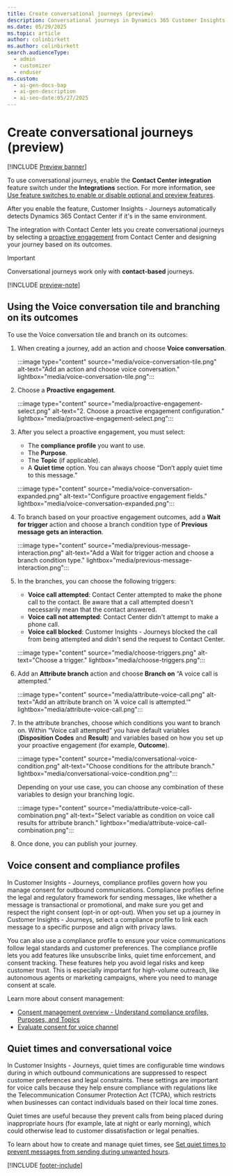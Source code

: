 ```yaml
---
title: Create conversational journeys (preview)
description: Conversational journeys in Dynamics 365 Customer Insights let you design voice call experiences using Contact Center integration. Learn how to set up and branch journeys.
ms.date: 05/29/2025
ms.topic: article
author: colinbirkett
ms.author: colinbirkett
search.audienceType:
  - admin
  - customizer
  - enduser
ms.custom:
  - ai-gen-docs-bap
  - ai-gen-description
  - ai-seo-date:05/27/2025
---
```


# Create conversational journeys (preview)

[!INCLUDE [Preview banner](~/../shared-content/shared/preview-includes/preview-banner.md)]

To use conversational journeys, enable the **Contact Center integration** feature switch under the **Integrations** section. For more information, see [Use feature switches to enable or disable optional and preview features](admin-feature-switches.md#integrations).

After you enable the feature, Customer Insights - Journeys automatically detects Dynamics 365 Contact Center if it's in the same environment.

The integration with Contact Center lets you create conversational journeys by selecting a [proactive engagement](proactive-engagement-concepts.md#proactive-engagement) from Contact Center and designing your journey based on its outcomes.

> [!IMPORTANT]
> Conversational journeys work only with **contact-based** journeys.

[!INCLUDE [preview-note](~/../shared-content/shared/preview-includes/preview-note.md)]

## Using the Voice conversation tile and branching on its outcomes

To use the Voice conversation tile and branch on its outcomes:

1. When creating a journey, add an action and choose **Voice conversation**.

    :::image type="content" source="media/voice-conversation-tile.png" alt-text="Add an action and choose voice conversation." lightbox="media/voice-conversation-tile.png":::

1. Choose a **Proactive engagement**.

    :::image type="content" source="media/proactive-engagement-select.png" alt-text="2.	Choose a proactive engagement configuration." lightbox="media/proactive-engagement-select.png":::
    
1. After you select a proactive engagement, you must select:
    - The **compliance profile** you want to use.
    - The **Purpose**.
    - The **Topic** (if applicable).
    - A **Quiet time** option. You can always choose “Don’t apply quiet time to this message.”

    :::image type="content" source="media/voice-conversation-expanded.png" alt-text="Configure proactive engagement fields." lightbox="media/voice-conversation-expanded.png":::

1. To branch based on your proactive engagement outcomes, add a **Wait for trigger** action and choose a branch condition type of **Previous message gets an interaction**.

    :::image type="content" source="media/previous-message-interaction.png" alt-text="Add a Wait for trigger action and choose a branch condition type." lightbox="media/previous-message-interaction.png":::
    
1. In the branches, you can choose the following triggers:
    - **Voice call attempted**: Contact Center attempted to make the phone call to the contact. Be aware that a call attempted doesn't necessarily mean that the contact answered.
    - **Voice call not attempted**: Contact Center didn't attempt to make a phone call.
    - **Voice call blocked**: Customer Insights - Journeys blocked the call from being attempted and didn't send the request to Contact Center.

    :::image type="content" source="media/choose-triggers.png" alt-text="Choose a trigger." lightbox="media/choose-triggers.png":::

1. Add an **Attribute branch** action and choose **Branch on** “A voice call is attempted.”

    :::image type="content" source="media/attribute-voice-call.png" alt-text="Add an attribute branch on 'A voice call is attempted.'" lightbox="media/attribute-voice-call.png":::

1. In the attribute branches, choose which conditions you want to branch on. Within “Voice call attempted” you have default variables (**Disposition Codes** and **Result**) and variables based on how you set up your proactive engagement (for example, **Outcome**).

    :::image type="content" source="media/conversational-voice-condition.png" alt-text="Choose conditions for the attribute branch." lightbox="media/conversational-voice-condition.png":::

    Depending on your use case, you can choose any combination of these variables to design your branching logic.

    :::image type="content" source="media/attribute-voice-call-combination.png" alt-text="Select variable as condition on voice call results for attribute branch." lightbox="media/attribute-voice-call-combination.png":::

1. Once done, you can publish your journey.

## Voice consent and compliance profiles

In Customer Insights - Journeys, compliance profiles govern how you manage consent for outbound communications. Compliance profiles define the legal and regulatory framework for sending messages, like whether a message is transactional or promotional, and make sure you get and respect the right consent (opt-in or opt-out). When you set up a journey in Customer Insights - Journeys, select a compliance profile to link each message to a specific purpose and align with privacy laws.

You can also use a compliance profile to ensure your voice communications follow legal standards and customer preferences. The compliance profile lets you add features like unsubscribe links, quiet time enforcement, and consent tracking. These features help you avoid legal risks and keep customer trust. This is especially important for high-volume outreach, like autonomous agents or marketing campaigns, where you need to manage consent at scale.

Learn more about consent management:

- [Consent management overview - Understand compliance profiles, Purposes, and Topics](real-time-marketing-compliance-settings.md)
- [Evaluate consent for voice channel](real-time-marketing-email-text-consent.md#how-consent-is-respected-for-voice-channel-by-default)

## Quiet times and conversational voice

In Customer Insights - Journeys, quiet times are configurable time windows during in which outbound communications are suppressed to respect customer preferences and legal constraints. These settings are important for voice calls because they help ensure compliance with regulations like the Telecommunication Consumer Protection Act (TCPA), which restricts when businesses can contact individuals based on their local time zones.

Quiet times are useful because they prevent calls from being placed during inappropriate hours (for example, late at night or early morning), which could otherwise lead to customer dissatisfaction or legal penalties.

To learn about how to create and manage quiet times, see [Set quiet times to prevent messages from sending during unwanted hours](real-time-marketing-quiet-times.md).

[!INCLUDE [footer-include](./includes/footer-banner.md)]